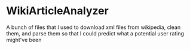 WikiArticleAnalyzer
===================

A bunch of files that I used to download xml files from wikipedia, clean them, and parse them so that I could predict what a potential user rating might've been
